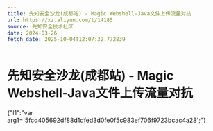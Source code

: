 ```yaml
---
title: 先知安全沙龙(成都站) - Magic Webshell-Java文件上传流量对抗
url: https://xz.aliyun.com/t/14185
source: 先知安全技术社区
date: 2024-03-26
fetch_date: 2025-10-04T12:07:32.772839
---
```


# 先知安全沙龙(成都站) - Magic Webshell-Java文件上传流量对抗

{"l1":"var arg1='5fcd405692df88d1dfed3d0fe0f5c983ef706f9723bcac4a28';"}